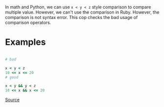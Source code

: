 
In math and Python, we can use `x < y < z` style comparison to compare
multiple value. However, we can't use the comparison in Ruby. However,
the comparison is not syntax error. This cop checks the bad usage of
comparison operators.

# Examples

```ruby

# bad

x < y < z
10 <= x <= 20
# good

x < y && y < z
10 <= x && x <= 20
```

[Source](http://www.rubydoc.info/gems/rubocop/RuboCop/Cop/Lint/MultipleComparison)